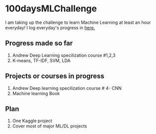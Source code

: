 # 100daysMLChallenge
I am taking up the challenge to learn Machine Learning at least an hour everyday!
I log everyday's progress in [here.](https://github.com/reisd/100daysMLChallenge/tree/master/LOG.md)

## Progress made so far
1. Andrew Deep Learning specilization course #1,2,3
2. K-means, TF-IDF, SVM, LDA

## Projects or courses in progress
1. Andrew Deep learning specilization course # 4- CNN
2. Machine learning Book

## Plan
1. One Kaggle project
2. Cover most of major ML/DL projects
